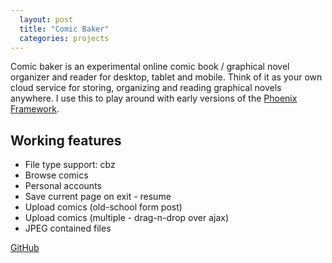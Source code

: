 ```yaml
---
  layout: post
  title: "Comic Baker"
  categories: projects
---
```


Comic baker is an experimental online comic book / graphical novel organizer and reader for desktop, tablet and mobile. Think of it as your own cloud service for storing, organizing and reading graphical novels anywhere. I use this to play around with early versions of the [Phoenix Framework](http://phoenixframework.org/).

## Working features

* File type support: cbz
* Browse comics
* Personal accounts
* Save current page on exit - resume
* Upload comics (old-school form post)
* Upload comics (multiple - drag-n-drop over ajax)
* JPEG contained files

[GitHub](https://github.com/AntonFagerberg/Comic-Baker)